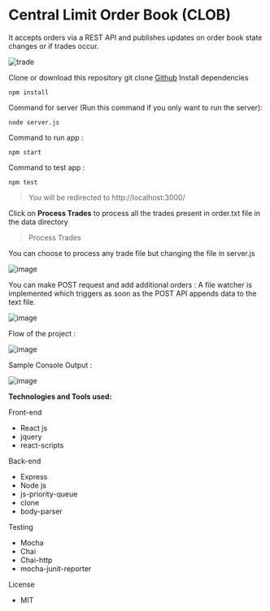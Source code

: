 # Central Limit Order Book (CLOB)


It accepts orders via a REST API and publishes updates on order book state changes or if trades occur.

![trade](https://user-images.githubusercontent.com/16959405/151068897-f05ff466-c359-48cb-bcd3-a978509c841d.jpeg)


Clone or download this repository
git clone [Github](https://github.com/rheyavlan/clob)
Install dependencies
```
npm install
```

Command for server (Run this command if you only want to run the server): 
```
node server.js
```

Command to run app : 
```
npm start
```

Command to test app : 
```
npm test
```

> You will be redirected to http://localhost:3000/

Click on **Process Trades** to process all the trades present in order.txt file in the data directory 

> Process Trades

You can choose to process any trade file but changing the file in server.js


![image](https://user-images.githubusercontent.com/16959405/151089689-1deb70be-a537-46d4-963c-2e8ca0dc5561.png)


You can make POST request and add additional orders : A file watcher is implemented which triggers as soon as the POST
API appends data to the text file. 

![image](https://user-images.githubusercontent.com/16959405/151090135-1a856506-47c3-4b1d-b8b3-0c5851da3542.png)

Flow of the project :

![image](https://user-images.githubusercontent.com/16959405/151090791-a94444a2-8edf-403b-9a1e-bda8b5eb0869.png)

Sample Console Output :

![image](https://user-images.githubusercontent.com/16959405/151224014-2c22c782-4d20-4ae8-8a8e-bd2d41a1b5c1.png)



**Technologies and Tools used:**

Front-end
- React js
- jquery 
- react-scripts

Back-end
- Express
- Node js
- js-priority-queue
- clone
- body-parser

Testing
- Mocha
- Chai
- Chai-http
- mocha-junit-reporter

License
- MIT
